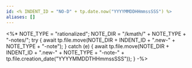 ```yaml
---
id: <% INDENT_ID = "NO-D" + tp.date.now("YYYYMMDDHHmmssSSS") %>
aliases: []
---
```

<%*
NOTE_TYPE = "rationalized";
NOTE_DIR = "/kmath/" + NOTE_TYPE + "-notes/";
try {
	await tp.file.move(NOTE_DIR + INDENT_ID + ".new-" + NOTE_TYPE + "-note");
} catch (e) {
	await tp.file.move(NOTE_DIR + INDENT_ID + ".new-" + NOTE_TYPE + "-note-" + tp.file.creation_date("YYYYMMDDTHHmmssSSS"));
}
-%>